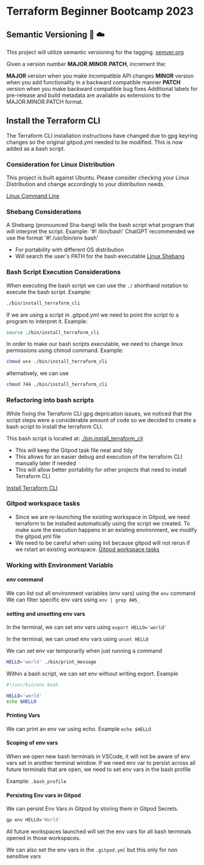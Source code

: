 # Terraform Beginner Bootcamp 2023

## Semantic Versioning :mage: :cloud:

This project will utilize semantic versioning for the tagging.
[semver.org](https://semver.org/)

Given a version number **MAJOR.MINOR.PATCH**, increment the:

**MAJOR** version when you make incompatible API changes
**MINOR** version when you add functionality in a backward compatible manner
**PATCH** version when you make backward compatible bug fixes
Additional labels for pre-release and build metadata are available as extensions to the MAJOR.MINOR.PATCH format.

## Install the Terraform CLI
The Terraform CLI installation instructions have changed due to gpg keyring changes so the original gitpod.yml needed to be modified.
This is now added as a bash script. 

### Consideration for Linux Distribution

This project is built against Ubuntu. 
Please consider checking your Linux Distribution and change accordingly to your distribution needs.

[Linux Command Line](https://www.cyberciti.biz/faq/how-to-check-os-version-in-linux-command-line/)

### Shebang Considerations

A Shebang (pronounced Sha-bang) tells the bash script what program that will interpret the script. Example: '#! /bin/bash'
ChatGPT recommended we use the format '#! /usr/bin/env bash'
 - For portability with different OS distribution
 - Will search the user's PATH for the bash executable
[Linux Shebang](https://linuxize.com/post/bash-shebang/)

### Bash Script Execution Considerations

When executing the bash script we can use the `./` shorthand notation to execute the bash script.
Example: 

```sh
./bin/install_terraform_cli
```

If we are using a script in .gitpod.yml we need to point the script to a program to interpret it.
Example: 

```sh
source ./bin/install_terraform_cli
```

In order to make our bash scripts executable, we need to change linux permissions using chmod command.
Example: 

```sh
chmod u+x ./bin/install_terraform_cli
```

alternatively, we can use 

```sh
chmod 744 ./bin/install_terraform_cli
```

### Refactoring into bash scripts

While fixing the Terraform CLI gpg deprication issues, we noticed that the script steps were a considerable amount of code so we decided to create a bash script to install the terraform CLI.

This bash script is located at: [./bin.install_terraform_cli](./bin/install_terraform_cli)

- This will keep the Gitpod task file neat and tidy
- This allows for an easier debug and execution of the terraform CLI manually later if needed
- This will allow better portability for other projects that need to install Terraform CLI

[Install Terraform CLI](https://developer.hashicorp.com/terraform/tutorials/aws-get-started/install-cli)

### Gitpod workspace tasks

- Since we are re-launching the existing workspace in Gitpod, we need terraform to be installed automatically using the script we created. To make sure the execution happens in an existing environment, we modify the gitpod.yml file
- We need to be careful when using init because gitpod will not rerun if we rstart an existing workspace.
[Gitpod workspace tasks](https://www.gitpod.io/docs/configure/workspaces/tasks)

### Working with Environment Variabls

#### env command
We can list out all environment variables (env vars) using the `env` command
We can filter specific env vars using `env | grep AWS_`

#### setting and unsetting env vars
In the terminal, we can set env vars using `export HELLO='world'`

In the terminal, we can unset env vars using `unset HELLO`

We can set env var temporarily when just running a command

```sh
HELLO='world' ./bin/print_message
```

Within a bash script, we can set env without writing export. 
Example

```sh
#!/usr/bin/env bash

HELLO='world'
echo $HELLO
```

#### Printing Vars

We can print an env var using echo. Example `echo $HELLO`

#### Scoping of env vars

When we open new bash terminals in VSCode, it will not be aware of env vars set in another terminal window.
If we need env var to persist across all future terminals that are open, we need to set env vars in the bash profile

Example: `.bash_profile`

#### Persisting Env vars in Gitpod

We can persist Env Vars in Gitpod by storing them in Gitpod Secrets.

```sh
gp env HELLO='World'
```

All future workspaces launched will set the env vars for all bash terminals opened in those workspaces.

We can also set the env vars in the `.gitpod.yml` but this only for non sensitive vars


